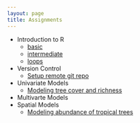 ```yaml
---
layout: page
title: Assignments
---
```


* Introduction to R
    - [basic](./R_basics) 
    - [intermediate](./R_intermediate)
    - [loops](./loop_excercises)
* Version Control
    - [Setup remote git repo](./git_basics)
* Univariate Models
    - [Modeling tree cover and richness](./univariate_models)
* Multivarte Models
* Spatial Models
    - [Modeling abundance of tropical trees](./spatial_models)
